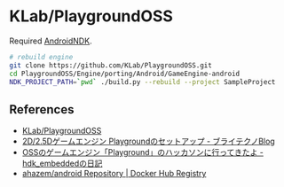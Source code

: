 # KLab/PlaygroundOSS

Required [AndroidNDK](../android-ndk).

``` sh
# rebuild engine
git clone https://github.com/KLab/PlaygroundOSS.git
cd PlaygroundOSS/Engine/porting/Android/GameEngine-android
NDK_PROJECT_PATH=`pwd` ./build.py --rebuild --project SampleProject                                                                                                                                    
```

## References

- [KLab/PlaygroundOSS](https://github.com/KLab/PlaygroundOSS.git)
- [2D/2.5Dゲームエンジン Playgroundのセットアップ - ブライテクノBlog](http://brightechno.com/blog/archives/150)
- [OSSのゲームエンジン「Playground」のハッカソンに行ってきたよ - hdk\_embeddedの日記](http://d.hatena.ne.jp/hdk_embedded/20131106/1383681073)
- [ahazem/android Repository | Docker Hub Registry](https://registry.hub.docker.com/u/ahazem/android/dockerfile/)

